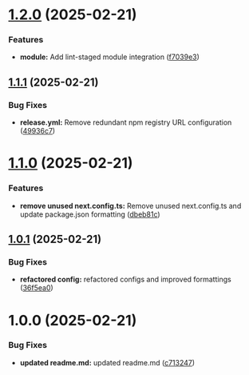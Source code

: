 # [1.2.0](https://github.com/ElsiKora/Setup-Wizard/compare/v1.1.1...v1.2.0) (2025-02-21)


### Features

* **module:** Add lint-staged module integration ([f7039e3](https://github.com/ElsiKora/Setup-Wizard/commit/f7039e300a52329dfce55c485e6e1604ef290215))

## [1.1.1](https://github.com/ElsiKora/Setup-Wizard/compare/v1.1.0...v1.1.1) (2025-02-21)


### Bug Fixes

* **release.yml:** Remove redundant npm registry URL configuration ([49936c7](https://github.com/ElsiKora/Setup-Wizard/commit/49936c789b7f773862efe694668ce877e0c4a224))

# [1.1.0](https://github.com/ElsiKora/Setup-Wizard/compare/v1.0.1...v1.1.0) (2025-02-21)

### Features

- **remove unused next.config.ts:** Remove unused next.config.ts and update package.json formatting ([dbeb81c](https://github.com/ElsiKora/Setup-Wizard/commit/dbeb81c1420c3ce88fd8345169882b0cf923baf3))

## [1.0.1](https://github.com/ElsiKora/Setup-Wizard/compare/v1.0.0...v1.0.1) (2025-02-21)

### Bug Fixes

- **refactored config:** refactored configs and improved formattings ([36f5ea0](https://github.com/ElsiKora/Setup-Wizard/commit/36f5ea0b38d9310dbd2bb1ccd0fb474808f4295e))

# 1.0.0 (2025-02-21)

### Bug Fixes

- **updated readme.md:** updated readme.md ([c713247](https://github.com/ElsiKora/Setup-Wizard/commit/c7132476568d97e10f81b3846b5076d9f4047735))
